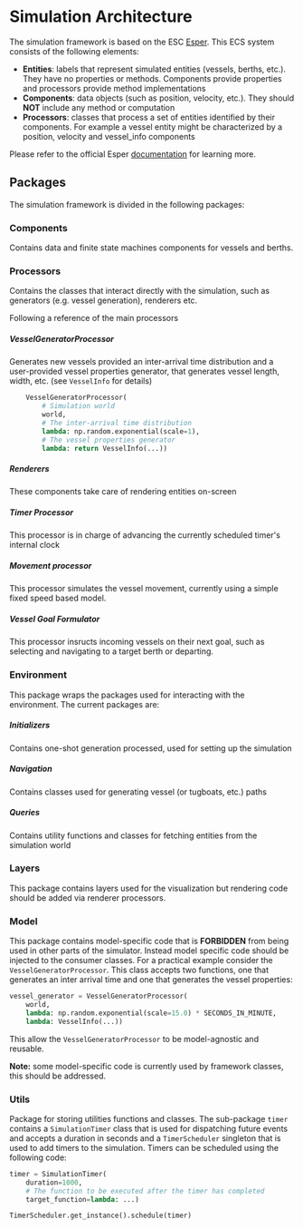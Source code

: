 # Simulation Architecture

The simulation framework is based on the ESC [Esper](https://github.com/benmoran56/esper). This ECS system consists of the following elements:

- **Entities**: labels that represent simulated entities (vessels, berths, etc.). They have no properties or methods. Components provide properties and processors provide method implementations
- **Components**: data objects (such as position, velocity, etc.). They should **NOT** include any method or computation
- **Processors**: classes that process a set of entities identified by their components. For example a vessel entity might be characterized by a position, velocity and vessel_info components

Please refer to the official Esper [documentation](https://github.com/benmoran56/esper) for learning more.

## Packages

The simulation framework is divided in the following packages:

### Components

Contains data and finite state machines components for vessels and berths.

### Processors

Contains the classes that interact directly with the simulation, such as generators (e.g. vessel generation), renderers etc.

Following a reference of the main processors

##### VesselGeneratorProcessor

Generates new vessels provided an inter-arrival time distribution and a user-provided vessel properties generator, that generates vessel length, width, etc. (see `VesselInfo` for details)

```python
    VesselGeneratorProcessor(
        # Simulation world
        world,
        # The inter-arrival time distribution
        lambda: np.random.exponential(scale=1),
        # The vessel properties generator
        lambda: return VesselInfo(...))
```

##### Renderers

These components take care of rendering entities on-screen

##### Timer Processor

This processor is in charge of advancing the currently scheduled timer's internal clock

##### Movement processor

This processor simulates the vessel movement, currently using a simple fixed speed based model. 

##### Vessel Goal Formulator

This processor insructs incoming vessels on their next goal, such as selecting and navigating to a target berth or departing.

### Environment

This package wraps the packages used for interacting with the environment. The current packages are:

##### Initializers

Contains one-shot generation processed, used for setting up the simulation

##### Navigation

Contains classes used for generating vessel (or tugboats, etc.) paths

##### Queries

Contains utility functions and classes for fetching entities from the simulation world

### Layers

This package contains layers used for the visualization but rendering code should be added via renderer processors.

### Model

This package contains model-specific code that is **FORBIDDEN** from being used in other parts of the simulator. Instead model specific code should be injected to the consumer classes. For a practical example consider the `VesselGeneratorProcessor`. This class accepts two functions, one that generates an inter arrival time and one that generates the vessel properties:

```python
vessel_generator = VesselGeneratorProcessor(
    world,
    lambda: np.random.exponential(scale=15.0) * SECONDS_IN_MINUTE,
    lambda: VesselInfo(...))
```

This allow the `VesselGeneratorProcessor` to be model-agnostic and reusable.

**Note:** some model-specific code is currently used by framework classes, this should be addressed.

### Utils

Package for storing utilities functions and classes. The sub-package `timer` contains a `SimulationTimer` class that is used for dispatching future events and accepts a duration in seconds and a `TimerScheduler` singleton that is used to add timers to the simulation. Timers can be scheduled using the following code:

```python
timer = SimulationTimer(
    duration=1000,
    # The function to be executed after the timer has completed
    target_function=lambda: ...) 

TimerScheduler.get_instance().schedule(timer)
```